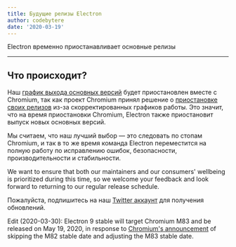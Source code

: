 ```yaml
---
title: Будущие релизы Electron
author: codebytere
date: '2020-03-19'
---
```


Electron временно приостанавливает основные релизы

---

## Что происходит?

Наш [график выхода основных версий](https://www.electronjs.org/blog/12-week-cadence) будет приостановлен вместе с Chromium, так как проект Chromium принял решение о [приостановке своих релизов](https://blog.chromium.org/2020/03/upcoming-chrome-releases.html) из-за скорректированных графиков работы. Это значит, что на время приостановки Chromium, Electron также приостановит выпуск новых основных версий.

Мы считаем, что наш лучший выбор — это следовать по стопам Chromium, и так в то же время команда Electron переместится на полную работу по исправлению ошибок, безопасности, производительности и стабильности.

We want to ensure that both our maintainers and our consumers' wellbeing is prioritized during this time, so we welcome your feedback and look forward to returning to our regular release schedule.

Пожалуйста, подпишитесь на наш [Twitter аккаунт](https://twitter.com/electronjs) для получения обновлений.

Edit (2020-03-30): Electron 9 stable will target Chromium M83 and be released on May 19, 2020, in response to [Chromium's announcement](https://chromereleases.googleblog.com/2020/03/chrome-and-chrome-os-release-updates.html) of skipping the M82 stable date and adjusting the M83 stable date.
